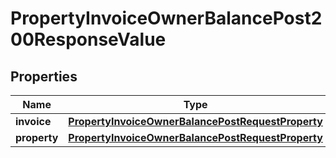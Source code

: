 

# PropertyInvoiceOwnerBalancePost200ResponseValue


## Properties

| Name | Type | Description | Notes |
|------------ | ------------- | ------------- | -------------|
|**invoice** | [**PropertyInvoiceOwnerBalancePostRequestProperty**](PropertyInvoiceOwnerBalancePostRequestProperty.md) |  |  [optional] |
|**property** | [**PropertyInvoiceOwnerBalancePostRequestProperty**](PropertyInvoiceOwnerBalancePostRequestProperty.md) |  |  [optional] |



